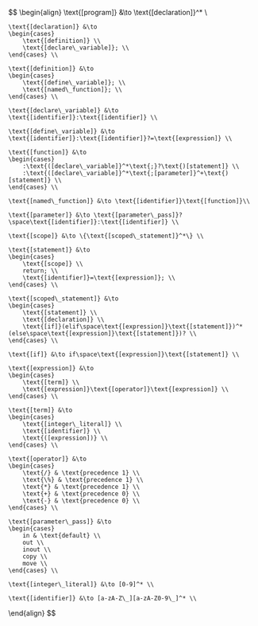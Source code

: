 $$
\begin{align}
    \text{[program]} &\to \text{[declaration]}^* \\

    \text{[declaration]} &\to
    \begin{cases}
        \text{[definition]} \\
        \text{[declare\_variable]}; \\
    \end{cases} \\

    \text{[definition]} &\to
    \begin{cases}
        \text{[define\_variable]}; \\
        \text{[named\_function]}; \\
    \end{cases} \\

    \text{[declare\_variable]} &\to \text{[identifier]}:\text{[identifier]} \\

    \text{[define\_variable]} &\to \text{[identifier]}:\text{[identifier]}?=\text{[expression]} \\

    \text{[function]} &\to
    \begin{cases}
        :\text{([declare\_variable]}^*\text{;}?\text{)[statement]} \\
        :\text{([declare\_variable]}^*\text{;[parameter]}^+\text{)[statement]} \\
    \end{cases} \\

    \text{[named\_function]} &\to \text{[identifier]}\text{[function]}\\

    \text{[parameter]} &\to \text{[parameter\_pass]}?\space\text{[identifier]}:\text{[identifier]} \\

    \text{[scope]} &\to \{\text{[scoped\_statement]}^*\} \\

    \text{[statement]} &\to
    \begin{cases}
        \text{[scope]} \\
        return; \\
        \text{[identifier]}=\text{[expression]}; \\
    \end{cases} \\

    \text{[scoped\_statement]} &\to
    \begin{cases}
        \text{[statement]} \\
        \text{[declaration]} \\
        \text{[if]}(elif\space\text{[expression]}\text{[statement]})^*(else\space\text{[expression]}\text{[statement]})? \\
    \end{cases} \\

    \text{[if]} &\to if\space\text{[expression]}\text{[statement]} \\

    \text{[expression]} &\to
    \begin{cases}
        \text{[term]} \\
        \text{[expression]}\text{[operator]}\text{[expression]} \\
    \end{cases} \\

    \text{[term]} &\to
    \begin{cases}
        \text{[integer\_literal]} \\
        \text{[identifier]} \\
        \text{([expression])} \\
    \end{cases} \\

    \text{[operator]} &\to
    \begin{cases}
        \text{/} & \text{precedence 1} \\
        \text{\%} & \text{precedence 1} \\
        \text{*} & \text{precedence 1} \\
        \text{+} & \text{precedence 0} \\
        \text{-} & \text{precedence 0} \\
    \end{cases} \\

    \text{[parameter\_pass]} &\to
    \begin{cases}
        in & \text{default} \\
        out \\
        inout \\
        copy \\
        move \\
    \end{cases} \\

    \text{[integer\_literal]} &\to [0-9]^* \\

    \text{[identifier]} &\to [a-zA-Z\_][a-zA-Z0-9\_]^* \\
\end{align}
$$
